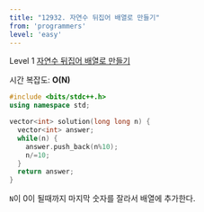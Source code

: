 ```yaml
---
title: "12932. 자연수 뒤집어 배열로 만들기"
from: 'programmers'
level: 'easy'
---
```


Level 1 [자연수 뒤집어 배열로 만들기](https://programmers.co.kr/learn/courses/30/lessons/12932)

시간 복잡도: **O(N)**

```cpp
#include <bits/stdc++.h>
using namespace std;

vector<int> solution(long long n) {
  vector<int> answer;
  while(n) {
    answer.push_back(n%10);
    n/=10;
  }
  return answer;
}
```

`N`이 0이 될때까지 마지막 숫자를 잘라서 배열에 추가한다.